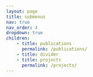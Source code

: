 ```yaml
---
layout: page
title: submenus
nav: true
nav_order: 4
dropdown: true
children: 
    - title: publications
      permalink: /publications/
    - title: divider
    - title: projects
      permalink: /projects/
---
```

